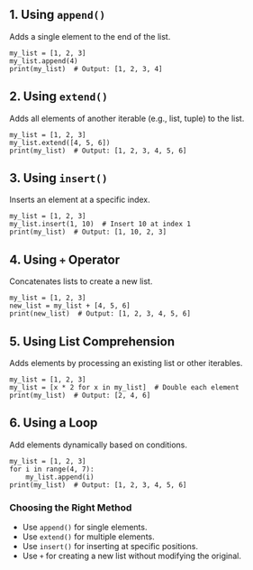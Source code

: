 ## 1. Using `append()`
Adds a single element to the end of the list.
```
my_list = [1, 2, 3]
my_list.append(4)
print(my_list)  # Output: [1, 2, 3, 4]
```

## 2. Using `extend()`
Adds all elements of another iterable (e.g., list, tuple) to the list.
```
my_list = [1, 2, 3]
my_list.extend([4, 5, 6])
print(my_list)  # Output: [1, 2, 3, 4, 5, 6]
```

## 3. Using `insert()`
Inserts an element at a specific index.
```
my_list = [1, 2, 3]
my_list.insert(1, 10)  # Insert 10 at index 1
print(my_list)  # Output: [1, 10, 2, 3]
```

## 4. Using `+` Operator
Concatenates lists to create a new list.
```
my_list = [1, 2, 3]
new_list = my_list + [4, 5, 6]
print(new_list)  # Output: [1, 2, 3, 4, 5, 6]
```

## 5. Using List Comprehension
Adds elements by processing an existing list or other iterables.
```
my_list = [1, 2, 3]
my_list = [x * 2 for x in my_list]  # Double each element
print(my_list)  # Output: [2, 4, 6]
```

## 6. Using a Loop
Add elements dynamically based on conditions.
```
my_list = [1, 2, 3]
for i in range(4, 7):
    my_list.append(i)
print(my_list)  # Output: [1, 2, 3, 4, 5, 6]
```

### Choosing the Right Method
* Use `append()` for single elements.
* Use `extend()` for multiple elements.
* Use `insert()` for inserting at specific positions.
* Use `+` for creating a new list without modifying the original.
